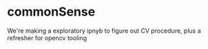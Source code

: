 # commonSense
We're making a exploratory ipnyb to figure out CV procedure, plus a refresher for opencv tooling
